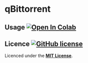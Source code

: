 # qBittorrent

## Usage [![Open In Colab](https://colab.research.google.com/assets/colab-badge.svg)](https://colab.research.google.com/github/imgload/qBittorrent/blob/master/qBittorrent.ipynb)

## Licence [![GitHub license](https://img.shields.io/github/license/szyha/RcloneLabArchive.svg)](https://github.com/imgload/qBittorrent/blob/master/LICENSE)
Licenced under the [**MIT License**](https://github.com/imgload/qBittorrent/blob/master/LICENSE).
